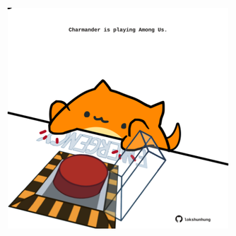 <!-- built at 14/07/2024, 17:00:57 UTC -->
<p align="center">
  <img width="500" height="500" src="./ReadmeImage.svg">
</p>
